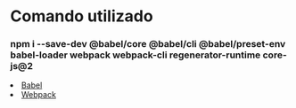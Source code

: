 # Comando utilizado

### npm i --save-dev @babel/core @babel/cli @babel/preset-env babel-loader webpack webpack-cli regenerator-runtime core-js@2

<li><a href="https://babeljs.io/">Babel</a></li>
<li><a href="https://webpack.js.org/">Webpack</a></li>
